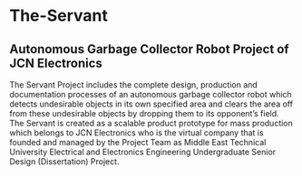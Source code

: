 # The-Servant

## Autonomous Garbage Collector Robot Project of JCN Electronics

The Servant Project includes the complete design, production and documentation processes of an autonomous garbage collector robot which detects undesirable objects in its own specified area and clears the area off from these undesirable objects by dropping them to its opponent’s field. The Servant is created as a scalable product prototype for mass production which belongs to JCN Electronics who is the virtual company that is founded and managed by the Project Team as Middle East Technical University Electrical and Electronics Engineering Undergraduate Senior Design (Dissertation) Project.
